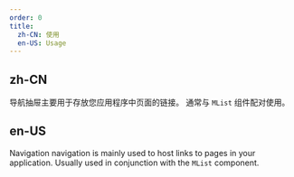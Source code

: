 ```yaml
---
order: 0
title:
  zh-CN: 使用
  en-US: Usage
---
```


## zh-CN

导航抽屉主要用于存放您应用程序中页面的链接。 通常与 `MList` 组件配对使用。

## en-US

Navigation navigation is mainly used to host links to pages in your application. Usually used in conjunction with the `MList` component.
